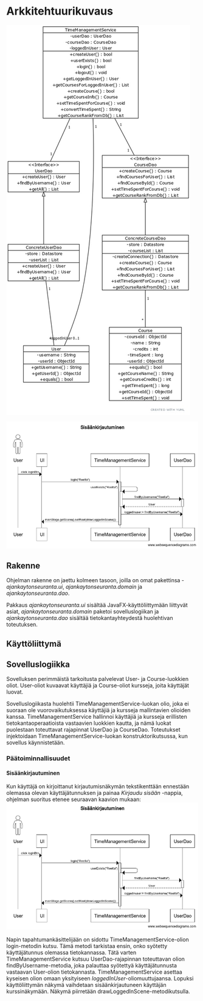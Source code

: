 # Arkkitehtuurikuvaus

![Arkkitehtuuri](/dokumentaatio/kuvat/classdiagram.jpg)

![Sisäänkirjautumisen sekvenssikaavio](/dokumentaatio/kuvat/loginSequenceDiagram.png)

## Rakenne
Ohjelman rakenne on jaettu kolmeen tasoon, joilla on omat pakettinsa - _ajankaytonseuranta.ui_, _ajankaytonseuranta.domain_ ja _ajankaytonseuranta.dao_.

Pakkaus _ajankaytonseuranta.ui_ sisältää JavaFX-käyttöliittymään liittyvät asiat, _ajankaytonseuranta.domain_ paketoi sovelluslogiikan ja _ajankaytonseuranta.dao_ sisältää tietokantayhteydestä huolehtivan toteutuksen.

## Käyttöliittymä

## Sovelluslogiikka
Sovelluksen perimmäistä tarkoitusta palvelevat User- ja Course-luokkien oliot. User-oliot kuvaavat käyttäjiä ja Course-oliot kursseja, joita käyttäjät luovat.

Sovelluslogiikasta huolehtii TimeManagementService-luokan olio, joka ei suoraan ole vuorovaikutuksessa käyttäjiä ja kursseja mallintavien olioiden kanssa. TimeManagementService hallinnoi käyttäjiä ja kursseja erillisten tietokantaoperaatioista vastaavien luokkien kautta, ja nämä luokat puolestaan toteuttavat rajapinnat UserDao ja CourseDao. Toteutukset injektoidaan TimeManagementService-luokan konstruktorikutsussa, kun sovellus käynnistetään.

### Päätoiminnallisuudet
#### Sisäänkirjautuminen
Kun käyttäjä on kirjoittanut kirjautumisnäkymän tekstikenttään ennestään olemassa olevan käyttäjätunnuksen ja painaa _Kirjaudu sisään_ -nappia, ohjelman suoritus etenee seuraavan kaavion mukaan:
![Sisäänkirjautumisen sekvenssikaavio](/dokumentaatio/kuvat/loginSequenceDiagram.png)

Napin tapahtumankäsittelijään on sidottu TimeManagementService-olion login-metodin kutsu. Tämä metodi tarkistaa ensin, onko syötetty käyttäjätunnus olemassa tietokannassa. Tätä varten TimeManagementService kutsuu UserDao-rajapinnan toteuttavan olion findByUsername-metodia, joka palauttaa syötettyä käyttäjätunnusta vastaavan User-olion tietokannasta. TimeManagementService asettaa kyseisen olion omaan yksityiseen _loggedInUser_-oliomuuttujaansa. Lopuksi käyttöliittymän näkymä vaihdetaan sisäänkirjautuneen käyttäjän kurssinäkymään. Näkymä piirretään drawLoggedInScene-metodikutsulla.
